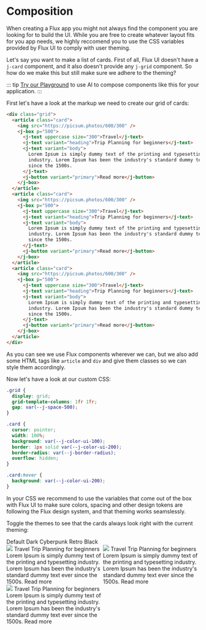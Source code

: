 <script setup>
import {ref, watch, onMounted} from 'vue'

const theme = ref("");

watch(theme, val => {
   document.documentElement.className = "";
   if(val) {
    document.documentElement.classList.add(val)
   } else {
    document.documentElement.className = "";
   }
})


onMounted(() => {
  const attrObserver = new MutationObserver((mutations) => {
  mutations.forEach(mu => {
      if (mu.type !== "attributes" && mu.attributeName !== "class") return;
      theme.value = mu.target.className;
      console.log("class was modified!", mu.target.classList.contains('dark'));
    });
  });

  attrObserver.observe(document.documentElement, {attributes: true})
});

</script>

# Composition

When creating a Flux app you might not always find the component you are looking for to build the UI. While you are free to create whatever layout fits for you app needs, we highly reccomend you to use the CSS variables provided by Flux UI to comply with user theming.

Let's say you want to make a list of cards. First of all, Flux UI doesn't have a `j-card` component, and it also doesn't provide any `j-grid` component. So how do we make this but still make sure we adhere to the theming?

::: tip
[Try our Playground](/playground.html) to use AI to compose components like this for your application.
:::

First let's have a look at the markup we need to create our grid of cards:

```html
<div class="grid">
  <article class="card">
    <img src="https://picsum.photos/600/300" />
    <j-box p="500">
      <j-text uppercase size="300">Travel</j-text>
      <j-text variant="heading">Trip Planning for beginners</j-text>
      <j-text variant="body">
        Lorem Ipsum is simply dummy text of the printing and typesetting
        industry. Lorem Ipsum has been the industry's standard dummy text ever
        since the 1500s.
      </j-text>
      <j-button variant="primary">Read more</j-button>
    </j-box>
  </article>
  <article class="card">
    <img src="https://picsum.photos/600/300" />
    <j-box p="500">
      <j-text uppercase size="300">Travel</j-text>
      <j-text variant="heading">Trip Planning for beginners</j-text>
      <j-text variant="body">
        Lorem Ipsum is simply dummy text of the printing and typesetting
        industry. Lorem Ipsum has been the industry's standard dummy text ever
        since the 1500s.
      </j-text>
      <j-button variant="primary">Read more</j-button>
    </j-box>
  </article>
  <article class="card">
    <img src="https://picsum.photos/600/300" />
    <j-box p="500">
      <j-text uppercase size="300">Travel</j-text>
      <j-text variant="heading">Trip Planning for beginners</j-text>
      <j-text variant="body">
        Lorem Ipsum is simply dummy text of the printing and typesetting
        industry. Lorem Ipsum has been the industry's standard dummy text ever
        since the 1500s.
      </j-text>
      <j-button variant="primary">Read more</j-button>
    </j-box>
  </article>
</div>
```

As you can see we use Flux components wherever we can, but we also add some HTML tags like `article` and `div` and give them classes so we can style them accordingly.

Now let's have a look at our custom CSS:

```css
.grid {
  display: grid;
  grid-template-columns: 1fr 1fr;
  gap: var(--j-space-500);
}

.card {
  cursor: pointer;
  width: 100%;
  background: var(--j-color-ui-100);
  border: 1px solid var(--j-color-ui-200);
  border-radius: var(--j-border-radius);
  overflow: hidden;
}

.card:hover {
  background: var(--j-color-ui-200);
}
```

In your CSS we recommend to use the variables that come out of the box with Flux UI to make sure colors, spacing and other design tokens are following the Flux design system, and that theming works seamslessly.

Toggle the themes to see that the cards always look right with the current theming:

<j-box pb="500">
<j-radio-button :checked="theme === ''" name="theme" @change="e => theme = e.target.value" value="">Default</j-radio-button>
<j-radio-button :checked="theme === 'dark'" name="theme" @change="e => theme = e.target.value" value="dark">Dark</j-radio-button>
<j-radio-button :checked="theme === 'cyberpunk'" name="theme" @change="e => theme = e.target.value" value="cyberpunk">
Cyberpunk
</j-radio-button>
<j-radio-button :checked="theme === 'retro'" name="theme" @change="e => theme = e.target.value" value="retro">Retro</j-radio-button>
<j-radio-button :checked="theme === 'black'" name="theme" @change="e => theme = e.target.value" value="black">
Black
</j-radio-button>
</j-box>

<div class="grid">
  <article class="card">
    <img src="https://picsum.photos/600/300" />
    <j-box p="500">
      <j-text uppercase size="300">Travel</j-text>
      <j-text variant="heading">Trip Planning for beginners</j-text>
      <j-text variant="body">
        Lorem Ipsum is simply dummy text of the printing and typesetting
        industry. Lorem Ipsum has been the industry's standard dummy text ever
        since the 1500s.
      </j-text>
      <j-button variant="primary">Read more</j-button>
    </j-box>
  </article>
  <article class="card">
    <img src="https://picsum.photos/600/300" />
    <j-box p="500">
      <j-text uppercase size="300">Travel</j-text>
      <j-text variant="heading">Trip Planning for beginners</j-text>
      <j-text variant="body">
        Lorem Ipsum is simply dummy text of the printing and typesetting
        industry. Lorem Ipsum has been the industry's standard dummy text ever
        since the 1500s.
      </j-text>
      <j-button variant="primary">Read more</j-button>
    </j-box>
  </article>
  <article class="card">
    <img src="https://picsum.photos/600/300" />
    <j-box p="500">
      <j-text uppercase size="300">Travel</j-text>
      <j-text variant="heading">Trip Planning for beginners</j-text>
      <j-text variant="body">
        Lorem Ipsum is simply dummy text of the printing and typesetting
        industry. Lorem Ipsum has been the industry's standard dummy text ever
        since the 1500s.
      </j-text>
      <j-button variant="primary">Read more</j-button>
    </j-box>
  </article>
</div>

<style scoped>

.grid {
 display: grid;
 grid-template-columns: 1fr 1fr;
 gap: var(--j-space-500);
}

.card {
  cursor: pointer;
  width: 100%;
  background: var(--j-color-ui-100);
  border: 1px solid var(--j-color-ui-200);
  border-radius: var(--j-border-radius);
  overflow: hidden;
}

.card:hover {
  background: var(--j-color-ui-200);
}
</style>
